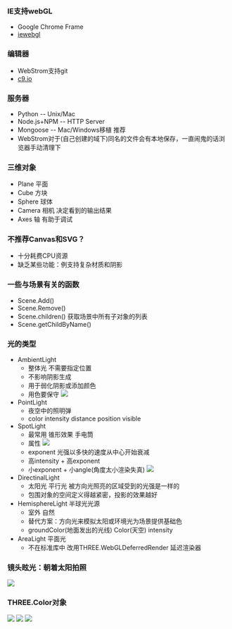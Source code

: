 ###  IE支持webGL
+   Google Chrome Frame
+   [iewebgl](http://iewebgl.com/)

###  编辑器
+   WebStrom支持git
+   [c9.io](http://c9.io)

###  服务器
+   Python  -- Unix/Mac
+   Node.js+NPM -- HTTP Server
+   Mongoose -- Mac/Windows移植  推荐
+ WebStrom对于(自己创建的域下)同名的文件会有本地保存，一直闹鬼的话浏览器手动清理下

###  三维对象
+   Plane   平面 
+   Cube    方块
+   Sphere  球体
+   Camera  相机     决定看到的输出结果 
+   Axes    轴       有助于调试

###  不推荐Canvas和SVG？
+   十分耗费CPU资源
+   缺乏某些功能：例支持复杂材质和阴影

###  一些与场景有关的函数
+  Scene.Add()
+  Scene.Remove()
+  Scene.children() 获取场景中所有子对象的列表
+  Scene.getChildByName()  

###  光的类型
+  AmbientLight  
    + 整体光  不需要指定位置
    + 不影响阴影生成   
    + 用于弱化阴影或添加颜色
    + 用色要保守
    ![](https://github.com/luo0412/luo-webGL-threeJS/raw/master/MyNotes/images/light-type.jpg)
+  PointLight
    + 夜空中的照明弹
    + color intensity distance position visible
+  SpotLight
    +  最常用 锥形效果 手电筒
    +  属性
![](https://github.com/luo0412/luo-webGL-threeJS/raw/master/MyNotes/images/SpotLight-properties.jpg)
    +  exponent  光强以多快的速度从中心开始衰减
    +  高intensity + 高exponent
    +  小exponent + 小angle(角度太小渲染失真)
![](https://github.com/luo0412/luo-webGL-threeJS/raw/master/MyNotes/images/SpotLight-tip.jpg)
+  DirectinalLight
    +  太阳光 平行光 被方向光照亮的区域受到的光强是一样的
    +  包围对象的空间定义得越紧密，投影的效果越好
+  HemisphereLight 半球光光源
    +  室外 自然 
    +  替代方案：方向光来模拟太阳或环境光为场景提供基础色
    +  groundColor(地面发出的光线) Color(天空) intensity
+  AreaLight 平面光
    +  不在标准库中 改用THREE.WebGLDeferredRender 延迟渲染器

### 镜头眩光：朝着太阳拍照
![](https://github.com/luo0412/luo-webGL-threeJS/raw/master/MyNotes/images/LensFlare.jpg)


###  THREE.Color对象
![](https://github.com/luo0412/luo-webGL-threeJS/raw/master/MyNotes/images/THREE.Color-1.jpg)
![](https://github.com/luo0412/luo-webGL-threeJS/raw/master/MyNotes/images/THREE.Color-2.jpg)
![](https://github.com/luo0412/luo-webGL-threeJS/raw/master/MyNotes/images/THREE.Color-3.jpg)




